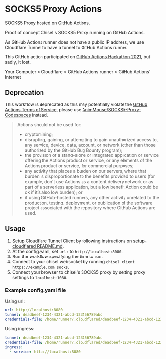 # SOCKS5 Proxy Actions
SOCKS5 Proxy hosted on GitHub Actions.

Proof of concept Chisel's SOCKS5 Proxy running on GitHub Actions.

As GitHub Actions runner does not have a public IP address, we use Cloudflare Tunnel to have a tunnel to GitHub Actions runner.

This GitHub action participated on [GitHub Actions Hackathon 2021](https://dev.to/animmouse/hosting-a-socks5-proxy-on-github-actions-27mj), but sadly, it lost.

Your Computer > Cloudflare > GitHub Actions runner > GitHub Actions' Internet

## Deprecation
This workflow is deprecated as this may potentially violate the [GitHub Actions Terms of Service](https://docs.github.com/en/site-policy/github-terms/github-terms-for-additional-products-and-features#actions), please use [AnimMouse/SOCKS5-Proxy-Codespaces](https://github.com/AnimMouse/SOCKS5-Proxy-Codespaces) instead.

> Actions should not be used for:
> - cryptomining;
> - disrupting, gaining, or attempting to gain unauthorized access to, any service, device, data, account, or network (other than those authorized by the GitHub Bug Bounty program);
> - the provision of a stand-alone or integrated application or service offering the Actions product or service, or any elements of the Actions product or service, for commercial purposes;
> - any activity that places a burden on our servers, where that burden is disproportionate to the benefits provided to users (for example, don't use Actions as a content delivery network or as part of a serverless application, but a low benefit Action could be ok if it’s also low burden); or
> - if using GitHub-hosted runners, any other activity unrelated to the production, testing, deployment, or publication of the software project associated with the repository where GitHub Actions are used.

## Usage
1. Setup Cloudflare Tunnel Client by following instructions on [setup-cloudflared README.md](https://github.com/AnimMouse/setup-cloudflared/blob/main/README.md).
2. At the config.yaml, set `url:` to `http://localhost:8080`.
3. Run the workflow specifying the time to run.
4. Connect to your chisel websocket by running `chisel client https://example.com socks`.
5. Connect your browser to chisel's SOCKS5 proxy by setting proxy settings to `localhost:1080`.

### Example config.yaml file
Using url:
```yaml
url: http://localhost:8080
tunnel: deadbeef-1234-4321-abcd-123456789abc
credentials-file: /home/runner/.cloudflared/deadbeef-1234-4321-abcd-123456789abc.json
```
Using ingress:
```yaml
tunnel: deadbeef-1234-4321-abcd-123456789abc
credentials-file: /home/runner/.cloudflared/deadbeef-1234-4321-abcd-123456789abc.json
ingress:
  - service: http://localhost:8080
```